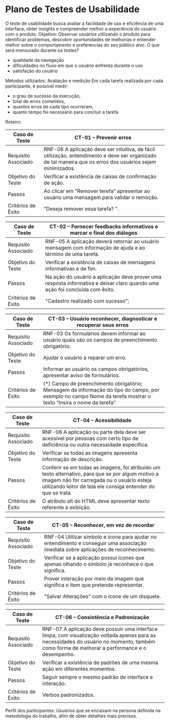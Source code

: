 # Plano de Testes de Usabilidade

O teste de usabilidade busca avaliar a facilidade de uso e eficiência de uma interface, obter insights e compreender melhor a experiência do usuário com o produto.
Objetivo:
Observar usuários utilizando o produto para identificar problemas, descobrir oportunidades de melhorias e entender melhor sobre o comportamento e preferencias do seu público alvo.
O que será mensurado durante os testes?

- qualidade da navegação
- dificuldades no fluxo em que o usuário enfrenta durante o uso
- satisfação do usuário

Métodos utilizados: Avaliação e medição
Em cada tarefa realizada por cada participante, é possível medir:

- o grau de sucesso da execução,
- total de erros cometidos,
- quantos erros de cada tipo ocorreram,
- quanto tempo foi necessário para concluir a tarefa

Roteiro:

| Caso de Teste       | CT-01 – Prevenir erros                                                                                                                                     |
| ------------------- | ---------------------------------------------------------------------------------------------------------------------------------------------------------- |
| Requisito Associado | RNF-06 A aplicação deve ser intuitiva, de fácil utilização, entendimento e deve ser organizado de tal maneira que os erros dos usuários sejam minimizados. |
| Objetivo do Teste   | Verificar a existência de caixas de confirmação de ação.                                                                                                   |
| Passos              | Ao clicar em "Remover terefa” apresentar ao usuário uma mensagem para validar o remoção.                                                                   |
| Critérios de Êxito  | "Deseja remover essa tarefa? ".                                                                                                                            |

| Caso de Teste       | CT-02 – Fornecer feedbacks informativos e marcar o final dos diálogos                                                       |
| ------------------- | --------------------------------------------------------------------------------------------------------------------------- |
| Requisito Associado | RNF-05 A aplicação deverá retornar ao usuário mensagem com informação de ajuda e ao término de uma tarefa.                  |
| Objetivo do Teste   | Verificar a existência de caixas de mensagens informativas e de fim.                                                        |
| Passos              | Na ação do usuário a aplicação deve prover uma resposta informativa e deixar claro quando uma ação foi concluída com êxito. |
| Critérios de Êxito  | "Cadastro realizado com sucesso";                                                                                           |

| Caso de Teste       | CT-03 – Usuário reconhecer, diagnosticar e recuperar seus erros                                                                                                 |
| ------------------- | --------------------------------------------------------------------------------------------------------------------------------------------------------------- |
| Requisito Associado | RNF-03 Os formulários devem informar ao usuário quais são os campos de preenchimento obrigatório.                                                               |
| Objetivo do Teste   | Ajudar o usuário a reparar um erro.                                                                                                                             |
| Passos              | Informar ao usuário os campos obrigatórios, apresentar aviso de formulários.                                                                                    |
| Critérios de Êxito  | (*) Campo de preenchimento obrigatório; Mensagem de informação do tipo do campo, por exemplo no campo Nome da terefa mostrar o texto “Insira o nome da terefa”. |

| Caso de Teste       | CT-04 – Acessibilidade                                                                                                                                                                                           |
| ------------------- | ---------------------------------------------------------------------------------------------------------------------------------------------------------------------------------------------------------------- |
| Requisito Associado | RNF-08 A aplicação ou parte dela deve ser acessível por pessoas com certo tipo de deficiência ou outra necessidade específica.                                                                                   |
| Objetivo do Teste   | Verificar se todas as imagens apresenta informação de descrição.                                                                                                                                                 |
| Passos              | Conferir se em todas as imagens, foi atribuído um texto alternativo, para que se por algum motivo a imagem não for carregada ou o usuário esteja utilizando leitor de tela ele consiga entender do que se trata. |
| Critérios de Êxito  | O atributo alt do HTML deve apresentar texto referente a exibição.                                                                                                                                               |

| Caso de Teste       | CT-05 – Reconhecer, em vez de recordar                                                                                              |
| ------------------- | ----------------------------------------------------------------------------------------------------------------------------------- |
| Requisito Associado | RNF-04 Utilizar símbolo e ícone para ajudar no entendimento e conseguir uma associação imediata sobre aplicações de reconhecimento. |
| Objetivo do Teste   | Verificar se a aplicação possui ícones que apenas olhando o símbolo já reconhece o que significa.                                   |
| Passos              | Prover interação por meio da imagem que significa o item que pretende representar.                                                  |
| Critérios de Êxito  | "Salvar Alterações" com o ícone de um disquete.                                                                                     |

| Caso de Teste       | CT-06 – Consistência e Padronização                                                                                                                                                          |
| ------------------- | -------------------------------------------------------------------------------------------------------------------------------------------------------------------------------------------- |
| Requisito Associado | RNF-07 A aplicação deve possuir uma interface limpa, com visualização voltada apenas para as necessidades do usuário no momento, também como forma de melhorar a performance e o desempenho. |
| Objetivo do Teste   | Verificar a existência de padrões de uma mesma ação em diferentes momentos.                                                                                                                  |
| Passos              | Seguir sempre o mesmo padrão de interface e interação.                                                                                                                                       |
| Critérios de Êxito  | Verbos padronizados.                                                                                                                                                                         |

Perfil dos participantes: Usuários que se encaixam na persona definida na metodologia do trabalho, afim de obter detalhes mais precisos.
